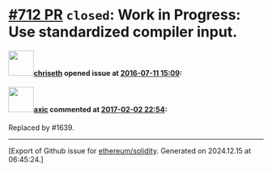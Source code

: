 # [\#712 PR](https://github.com/ethereum/solidity/pull/712) `closed`: Work in Progress: Use standardized compiler input.

#### <img src="https://avatars.githubusercontent.com/u/9073706?v=4" width="50">[chriseth](https://github.com/chriseth) opened issue at [2016-07-11 15:09](https://github.com/ethereum/solidity/pull/712):



#### <img src="https://avatars.githubusercontent.com/u/20340?v=4" width="50">[axic](https://github.com/axic) commented at [2017-02-02 22:54](https://github.com/ethereum/solidity/pull/712#issuecomment-277111057):

Replaced by #1639.


-------------------------------------------------------------------------------



[Export of Github issue for [ethereum/solidity](https://github.com/ethereum/solidity). Generated on 2024.12.15 at 06:45:24.]
